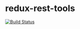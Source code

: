 # redux-rest-tools

[![Build Status](https://img.shields.io/travis/ocolot/redux-rest-tools/master.svg)](https://travis-ci.org/ocolot/redux-rest-tools)
